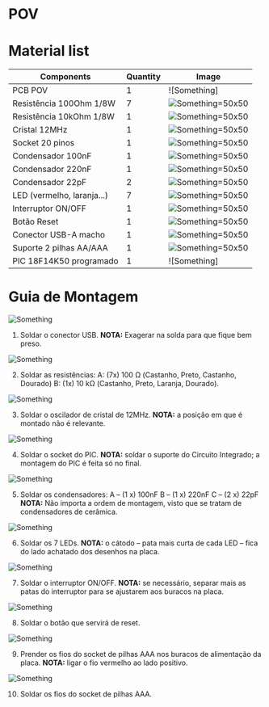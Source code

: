 # POV

# Material list

| Components | Quantity | Image |
| -----------|----------|-------|
| PCB POV | 1 | ![Something] |
| Resistência 100Ohm 1/8W | 7 | ![Something](images/resistencia_1k.jpg)=50x50 |
| Resistência 10kOhm 1/8W | 1 | ![Something](images/resistencia_1k.jpg)=50x50 |
| Cristal 12MHz | 1 | ![Something](images/cristal-quartzo.jpg)=50x50 |
| Socket 20 pinos | 1 | ![Something](images/estampado20pinos.jpg)=50x50 |
| Condensador 100nF | 1 | ![Something](images/Condensador_100nF.jpg)=50x50 |
| Condensador 220nF | 1 | ![Something](images/Condensador_200nF.jpg)=50x50|
| Condensador 22pF | 2 | ![Something](images/Condensador_22.jpg)=50x50 |
| LED (vermelho, laranja...) | 7 | ![Something](images/led.jpg)=50x50 |
| Interruptor ON/OFF | 1 | ![Something](images/Interruptor.jpg)=50x50 |
| Botão Reset | 1 | ![Something](images/Botão_Reset.jpg)=50x50 |
| Conector USB-A macho | 1 | ![Something](images/Conector_USB-A_macho.jpg)=50x50 |
| Suporte 2 pilhas AA/AAA | 1 | ![Something](images/pilhasAA.jpg)=50x50 |
| PIC 18F14K50 programado | 1 | ![Something] |



# Guia de Montagem
![Something](images/1.png)
1. Soldar o conector USB.
**NOTA:** Exagerar na solda para que fique bem preso.

![Something](images/2.png)

2. Soldar as resistências:
A: (7x) 100 Ω (Castanho, Preto, Castanho, Dourado)
B: (1x) 10 kΩ (Castanho, Preto, Laranja, Dourado).

![Something](images/3.png)

3. Soldar o oscilador de cristal de 12MHz.
**NOTA:** a posição em que é montado não é relevante.

![Something](images/4.png)

4. Soldar o socket do PIC.
**NOTA:** soldar o suporte do Circuito Integrado; a montagem do PIC é feita só no final.

![Something](images/5.png)

5. Soldar os condensadores:
A – (1 x) 100nF
B – (1 x) 220nF
C – (2 x) 22pF
**NOTA:** Não importa a ordem de montagem, visto que se tratam de condensadores de cerâmica.

![Something](images/6.png)

6. Soldar os 7 LEDs.
**NOTA:** o cátodo – pata mais curta de cada LED – fica do lado achatado dos desenhos na placa.

![Something](images/7.png)

7. Soldar o interruptor ON/OFF.
**NOTA:** se necessário, separar mais as patas do interruptor para se ajustarem aos buracos na placa.

![Something](images/8.png)

8. Soldar o botão que servirá de reset.

![Something](images/9.png)

9. Prender os fios do socket de pilhas AAA nos buracos de alimentação da placa.
**NOTA:** ligar o fio vermelho ao lado positivo.

![Something](images/10.png)

10. Soldar os fios do socket de pilhas AAA.

